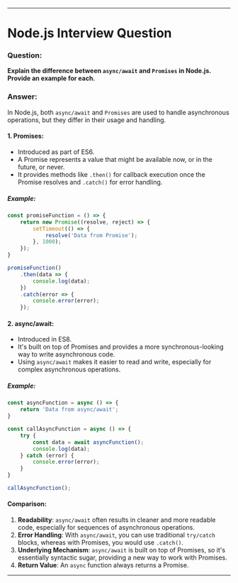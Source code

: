 
---

# Node.js Interview Question

### Question:

**Explain the difference between `async/await` and `Promises` in Node.js. Provide an example for each.**

### Answer:

In Node.js, both `async/await` and `Promises` are used to handle asynchronous operations, but they differ in their usage and handling.

#### 1. Promises:

- Introduced as part of ES6.
- A Promise represents a value that might be available now, or in the future, or never.
- It provides methods like `.then()` for callback execution once the Promise resolves and `.catch()` for error handling.

##### Example:

```javascript
const promiseFunction = () => {
    return new Promise((resolve, reject) => {
        setTimeout(() => {
            resolve('Data from Promise');
        }, 1000);
    });
}

promiseFunction()
    .then(data => {
        console.log(data);
    })
    .catch(error => {
        console.error(error);
    });
```

#### 2. async/await:

- Introduced in ES8.
- It's built on top of Promises and provides a more synchronous-looking way to write asynchronous code.
- Using `async/await` makes it easier to read and write, especially for complex asynchronous operations.

##### Example:

```javascript
const asyncFunction = async () => {
    return 'Data from async/await';
}

const callAsyncFunction = async () => {
    try {
        const data = await asyncFunction();
        console.log(data);
    } catch (error) {
        console.error(error);
    }
}

callAsyncFunction();
```

#### Comparison:

1. **Readability**: `async/await` often results in cleaner and more readable code, especially for sequences of asynchronous operations.
2. **Error Handling**: With `async/await`, you can use traditional `try/catch` blocks, whereas with Promises, you would use `.catch()`.
3. **Underlying Mechanism**: `async/await` is built on top of Promises, so it's essentially syntactic sugar, providing a new way to work with Promises.
4. **Return Value**: An `async` function always returns a Promise.

---


